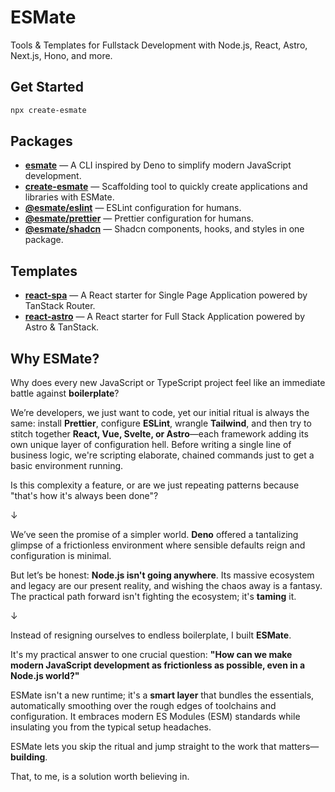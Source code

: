 # ESMate

Tools & Templates for Fullstack Development with Node.js, React, Astro, Next.js, Hono, and more.

## Get Started

```bash
npx create-esmate
```

## Packages

- [**esmate**](/packages/cli) — A CLI inspired by Deno to simplify modern JavaScript development.
- [**create-esmate**](/packages/create) — Scaffolding tool to quickly create applications and libraries with ESMate.
- [**@esmate/eslint**](/packages/eslint) — ESLint configuration for humans.
- [**@esmate/prettier**](/packages/prettier) — Prettier configuration for humans.
- [**@esmate/shadcn**](/packages/shadcn) — Shadcn components, hooks, and styles in one package.

## Templates

- [**react-spa**](/templates/react-spa) — A React starter for Single Page Application powered by TanStack Router.
- [**react-astro**](/templates/react-astro) — A React starter for Full Stack Application powered by Astro & TanStack.

## Why ESMate?

Why does every new JavaScript or TypeScript project feel like an immediate battle against **boilerplate**?

We’re developers, we just want to code, yet our initial ritual is always the same: install **Prettier**, configure
**ESLint**, wrangle **Tailwind**, and then try to stitch together **React, Vue, Svelte, or Astro**—each framework adding
its own unique layer of configuration hell. Before writing a single line of business logic, we're scripting elaborate,
chained commands just to get a basic environment running.

Is this complexity a feature, or are we just repeating patterns because "that's how it's always been done"?

↓

We’ve seen the promise of a simpler world. **Deno** offered a tantalizing glimpse of a frictionless environment where
sensible defaults reign and configuration is minimal.

But let’s be honest: **Node.js isn't going anywhere**. Its massive ecosystem and legacy are our present reality, and
wishing the chaos away is a fantasy. The practical path forward isn't fighting the ecosystem; it's **taming** it.

↓

Instead of resigning ourselves to endless boilerplate, I built **ESMate**.

It's my practical answer to one crucial question: **"How can we make modern JavaScript development as frictionless as
possible, even in a Node.js world?"**

ESMate isn't a new runtime; it's a **smart layer** that bundles the essentials, automatically smoothing over the rough
edges of toolchains and configuration. It embraces modern ES Modules (ESM) standards while insulating you from the
typical setup headaches.

ESMate lets you skip the ritual and jump straight to the work that matters—**building**.

That, to me, is a solution worth believing in.

